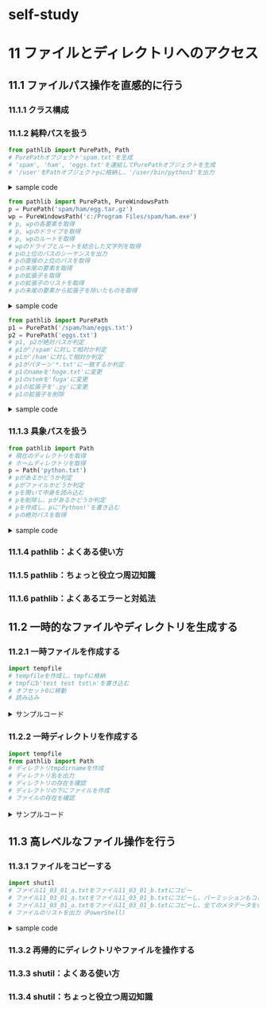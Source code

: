 # self-study
# 11 ファイルとディレクトリへのアクセス
## 11.1 ファイルパス操作を直感的に行う
### 11.1.1 クラス構成
### 11.1.2 純粋パスを扱う

```python
from pathlib import PurePath, Path
# PurePathオブジェクト'spam.txt'を生成
# 'spam', 'ham', 'eggs.txt'を連結してPurePathオブジェクトを生成
# '/user'をPathオブジェクトpに格納し、'/user/bin/python3'を出力
```

<details><summary>sample code</summary>

```python
>>> from pathlib import PurePath, Path

# PurePathオブジェクト'spam.txt'を生成
>>> PurePath('spam.txt')
PurePosixPath('spam.txt')

# 'spam', 'ham', 'eggs.txt'を連結してPurePathオブジェクトを生成
>>> PurePath('spam', 'ham', 'eggs.txt')
PurePosixPath('spam/ham/eggs.txt')

# '/user'をPathオブジェクトpに格納し、'/user/bin/python3'を出力
>>> p / 'bin' / 'python3'
PosixPath('/user/bin/python3')
```

</details>

```python
from pathlib import PurePath, PureWindowsPath
p = PurePath('spam/ham/egg.tar.gz')
wp = PureWindowsPath('c:/Program Files/spam/ham.exe')
# p, wpの各要素を取得
# p, wpのドライブを取得
# p, wpのルートを取得
# wpのドライブとルートを結合した文字列を取得
# pの上位のパスのシーケンスを出力
# pの直接の上位のパスを取得
# pの末尾の要素を取得
# pの拡張子を取得
# pの拡張子のリストを取得
# pの末尾の要素から拡張子を除いたものを取得
```

<details><summary>sample code</summary>

```python
>>> from pathlib import PurePath, PureWindowsPath
>>> p = PurePath('spam/ham/egg.tar.gz')
>>> wp = PureWindowsPath('c:/Program Files/spam/ham.exe')

# p, wpの各要素を取得
>>> p.parts
('spam', 'ham', 'egg.tar.gz')
>>> wp.parts
('c:\\', 'Program Files', 'spam', 'ham.exe')

# p, wpのドライブを取得
>>> p.drive
''
>>> wp.drive
'c:'

# p, wpのルートを取得
>>> p.root
''
>>> wp.root
'\\'

# wpのドライブとルートを結合した文字列を取得
>>> p.anchor
''
>>> wp.anchor
'c:\\'

# pの上位のパスのシーケンスを出力
>>> for parent in p.parents:
...     parent
... 
PurePosixPath('spam/ham')
PurePosixPath('spam')
PurePosixPath('.')

# pの直接の上位のパスを取得
>>> p.parent
PurePosixPath('spam/ham')

# pの末尾の要素を取得
>>> p.name
'egg.tar.gz'

# pの拡張子を取得
>>> p.suffix
'.gz'

# pの拡張子のリストを取得
>>> p.suffixes
['.tar', '.gz']

# pの末尾の要素から拡張子を除いたものを取得
>>> p.stem
'egg.tar'
```

</details>

```python
from pathlib import PurePath
p1 = PurePath('/spam/ham/eggs.txt')
p2 = PurePath('eggs.txt')
# p1, p2が絶対パスか判定
# p1が'/spam'に対して相対か判定
# p1が'/ham'に対して相対か判定
# p1がパターン'*.txt'に一致するか判定
# p1のnameを'hoge.txt'に変更
# p1のstemを'fuga'に変更
# p1の拡張子を'.py'に変更
# p1の拡張子を削除
```

<details><summary>sample code</summary>

```python
>>> from pathlib import PurePath
>>> p1 = PurePath('/spam/ham/eggs.txt')
>>> p2 = PurePath('eggs.txt')

# p1, p2が絶対パスか判定
>>> p1.is_absolute()
True
>>> p2.is_absolute()
False

# p1が'/spam'に対して相対か判定
>>> p1.is_relative_to('/spam')
True

# p1が'/ham'に対して相対か判定
>>> p1.is_relative_to('/ham')
False

# p1がパターン'*.txt'に一致するか判定
>>> p1.match('*.txt')
True

# p1のnameを'hoge.txt'に変更
>>> p1.with_name('hoge.txt')
PurePosixPath('/spam/ham/hoge.txt')

# p1のstemを'fuga'に変更
>>> p1.with_stem('fuga')
PurePosixPath('/spam/ham/fuga.txt')

# p1の拡張子を'.py'に変更
>>> p1.with_suffix('.py')
PurePosixPath('/spam/ham/eggs.py')

# p1の拡張子を削除
>>> p1.with_suffix('')
PurePosixPath('/spam/ham/eggs')

```

</details>

### 11.1.3 具象パスを扱う

```python
from pathlib import Path
# 現在のディレクトリを取得
# ホームディレクトリを取得
p = Path('python.txt')
# pがあるかどうか判定
# pがファイルかどうか判定
# pを開いて中身を読み込む
# pを削除し、pがあるかどうか判定
# pを作成し、pに'Python!'を書き込む
# pの絶対パスを取得

```

<details><summary>sample code</summary>

```python
>>> from pathlib import Path
# 現在のディレクトリを取得
>>> Path.cwd()
PosixPath('/workspaces/self-study')

# ホームディレクトリを取得
>>> Path.home()
PosixPath('/home/codespace')

# pがあるかどうか判定
>>> p = Path('python.txt')
>>> p.exists()

# pがファイルかどうか判定
>>> p.is_file()
True

# pを開いて中身を読み込む
>>> with p.open(encoding='utf-8') as f:
...     f.read()
... 
'Python!'

# pを削除し、pがあるかどうか判定
>>> p.unlink()
>>> p.exists()
False

# pを作成し、pに'Python!'を書き込む
>>> p.touch()
>>> p.write_text('Python!', encoding='utf-8')
7

# pの絶対パスを取得
>>> p.resolve()
PosixPath('/workspaces/self-study/python.txt')
```

</details>

### 11.1.4 pathlib：よくある使い方
### 11.1.5 pathlib：ちょっと役立つ周辺知識
### 11.1.6 pathlib：よくあるエラーと対処法

## 11.2 一時的なファイルやディレクトリを生成する
### 11.2.1 一時ファイルを作成する

```python
import tempfile
# tempfileを作成し、tmpfに格納
# tmpfにb'test test tst\n'を書き込む
# オフセット0に移動
# 読み込み
```

<details>
<summary>サンプルコード</summary>

```python
>>> import tempfile
# tempfileを作成し、tmpfに格納
# tmpfにb'test test tst\n'を書き込む
# オフセット0に移動
# 読み込み
>>> import tempfile
>>> with tempfile.TemporaryFile() as tmpf:
...     tmpf.write(b'test test test\n')
...     tmpf.seek(0)
...     tmpf.read()
... 
15
0
b'test test test\n'
```
</details>

### 11.2.2 一時ディレクトリを作成する

```python
import tempfile
from pathlib import Path
# ディレクトリtmpdirnameを作成
# ディレクトリ名を出力
# ディレクトリの存在を確認
# ディレクトリの下にファイルを作成
# ファイルの存在を確認
```

<details>
<summary>サンプルコード</summary>

```python
>>> import tempfile
>>> from pathlib import Path

# ディレクトリtmpdirnameを作成
# ディレクトリ名を出力
# ディレクトリの存在を確認
# ディレクトリの下にファイルを作成
# ファイルの存在を確認
>>> with tempfile.TemporaryDirectory() as tmpdir:
...     tmpdir
...     p = Path(tmpdir)
...     p.exists()
...     p2 = p / 'hoge.txt'
...     p2.touch()
...     p2.exists()
... 
'/tmp/tmp6fstc01k'
True
True
```
</details>

## 11.3 高レベルなファイル操作を行う
### 11.3.1 ファイルをコピーする

```python
import shutil
# ファイル11_03_01_a.txtをファイル11_03_01_b.txtにコピー
# ファイル11_03_01_a.txtをファイル11_03_01_b.txtにコピーし、パーミッションもコピー
# ファイル11_03_01_a.txtをファイル11_03_01_b.txtにコピーし、全てのメタデータを保持
# ファイルのリストを出力（PowerShell)
```

<details><summary>sample code</summary>

```python
>>> import shutil

# ファイル11_03_01_a.txtをファイル11_03_01_b.txtにコピー
>>> shutil.copyfile('11_03_01_a.txt', '11_03_01_b.txt')
'11_03_01_b.txt'

# ファイル11_03_01_a.txtをファイル11_03_01_b.txtにコピーし、パーミッションもコピー
>>> shutil.copy('11_03_01_a.txt', '11_03_01_c.txt')
'11_03_01_c.txt'

# ファイル11_03_01_a.txtをファイル11_03_01_b.txtにコピーし、全てのメタデータを保持
>>> shutil.copy2('11_03_01_a.txt', '11_03_01_d.txt')
'11_03_01_d.txt'

# ファイルのリストを出力（PowerShell)
$ ls -l
```

</details>

### 11.3.2 再帰的にディレクトリやファイルを操作する
### 11.3.3 shutil：よくある使い方
### 11.3.4 shutil：ちょっと役立つ周辺知識
